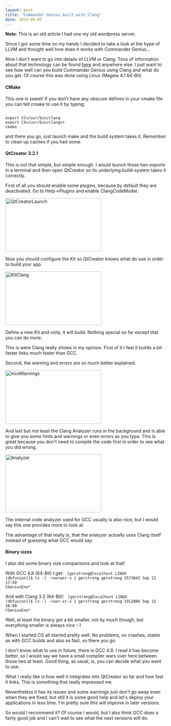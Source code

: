 ```yaml
---
layout: post
title: "Commander Genius built with Clang"
date: 2014-09-07
---
```


<b>Note</b>: This is an old article I had one my old wordpress server.

Since I got some time on my hands I decided to take a look at the hype of LLVM and thought well how does it works with Commander Genius...

Now I don't want to go into details of LLVM or Clang. Tons of information about that technology can be found <a title="here" href="https://en.wikipedia.org/wiki/Clang">here</a> and anywhere else. I just want to see how well can you build Commander Genius using Clang and what do you get. Of course this was done using Linux (Mageia 4.1 64-Bit)

<h4>CMake</h4>

This one is sweet! If you don't have any obscure defines in your cmake file you can tell cmake to use it by typing:

<code>
export CC=/usr/bin/clang 
export CX=/usr/bin/clang++
cmake .
</code>

and there you go, just launch make and the build system takes it. Remember to clean up caches if you had some.

<h4>QtCreator 3.2.1</h4>

This is not that simple, but simple enough. I would launch those two exports in a terminal and then open QtCreator so its underlying build-system takes it correctly.

First of all you should enable some plugins, because by default they are deactivated. Go to Help->Plugins and enable ClangCodeModel.

<a href="../../../../assets/2014/09/QtCreatorLaunch.png"><img src="../../../../assets/2014/09/QtCreatorLaunch-300x168.png" alt="QtCreatorLaunch" width="300" height="168" class="alignnone size-medium wp-image-128" /></a>

Now you should configure the Kit so QtCreator knows what do use in order to build your app.

<a href="../../../../assets/2014/09/KitClang.png"><img src="../../../../assets/2014/09/KitClang-300x168.png" alt="KitClang" width="300" height="168" class="alignnone size-medium wp-image-127" /></a>

Define a new Kit and viola, it will build. Nothing special so far except that you can do more.

This is were Clang really shines in my opinion. First of it I feel it builds a bit faster links much faster than GCC.

Second, the warning and errors are so much better explained.

<a href="../../../../assets/2014/09/niceWarnings.png"><img src="../../../../assets/2014/09/niceWarnings-300x168.png" alt="niceWarnings" width="300" height="168" class="alignnone size-medium wp-image-129" /></a>

And last but not least the Clang Analyzer runs in the background and is able to give you some hints and warnings or even errors as you type. This is great because you don't need to compile the code first in order to see what you did wrong.

<a href="../../../../assets/2014/09/Analyzer.png"><img src="../../../../assets/2014/09/Analyzer-300x182.png" alt="Analyzer" width="300" height="182" class="alignnone size-medium wp-image-126" /></a>

The internal code analyzer used for GCC usually is also nice, but I would say this one provides more to look at.

The advantage of that really is, that the analyzer actually uses Clang itself instead of guessing what GCC would say.

<h4>Binary sizes</h4>

I also did some binary size comparisons and look at that!

With GCC 4.8 (64-Bit) I get:
<code>
[gerstrong@localhost LINUX (dbfusion)]$ ls -l
-rwxrwxr-x 1 gerstrong gerstrong 3573043 Sep 22 17:50 CGeniusExe*
</code>

And with Clang 3.3 (64-Bit):
<code>
[gerstrong@localhost LINUX (dbfusion)]$ ls -l
-rwxr-xr-x 1 gerstrong gerstrong 3312886 Sep 22 18:00 CGeniusExe*
</code>

Well, at least the binary got a bit smaller, not by much though, but everything smaller is always nice :-)

When I started CG all started pretty well. No problems, no crashes, stable as with GCC builds and also as fast, so there you go.

I don't know what to use in future, there is GCC 4.9. I read it has become better, so I would say we have a small compiler wars over here between those two at least. Good thing, as usual, is, you can decide what you want to use.

What I really like is how well it integrates into QtCreator so far and how fast it links. This is something that really impressed me.

Nevertheless it has its issues and some warnings just don't go away even when they are fixed, but still it is some good help and let's deploy your applications in less time. I'm pretty sure this will improve in later versions.

So would I recommend it? Of course I would, but I also think GCC does a fairly good job and I can't wait to see what the next versions will do.
